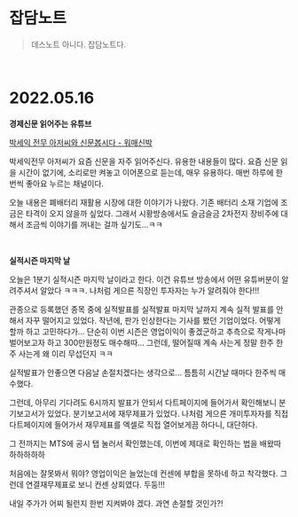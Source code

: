 # 잡담노트

> 데스노트 아니다. 잡담노트다.

<br>

# 2022.05.16

**경제신문 읽어주는 유튜브**<br>

[박세익 전무 아저씨와 신문봅시다 - 워매신박](https://www.youtube.com/watch?v=pegNl7TPNy8)<br>

박세익전무 아저씨가 요즘 신문을 자주 읽어주신다. 유용한 내용들이 많다. 요즘 신문 읽을 시간이 없기에, 소리로만 켜놓고 이어폰으로 듣는데, 매우 유용하다. 매번 하루에 한번씩 좋아요 누르는 채널이다.<br>

오늘 내용은 폐배터리 재활용 시장에 대한 이야기가 나왔다. 기존 배터리 소재 기업에 조금은 타격이 오지 않을까 싶었다. 그래서 시황방송에서도 슬금슬금 2차전지 장비주에 대해서 조금씩 이야기를 꺼내는 걸까 싶기도...ㅋㅋ<br>

<br>

**실적시즌 마지막 날**<br>

오늘은 1분기 실적시즌 마지막 날이라고 한다. 이건 유튜브 방송에서 어떤 유튜버분이 알려주셔서 알았다 ㅋㅋㅋ. 나처럼 게으른 직장인 투자자는 누가 알려줘야 한다!!!<br>

관종으로 등록했던 종목 중에 실적발표를 실적발표 마지막 날까지 계속 실적 발표를 안해서 자꾸 떨어지고 있었다. 작년에, 판가 인상한다는 기사를 봤던 기업이었다. 어떻게 할까 하고 고민하다가... 단순히 이번 시즌은 영업이익이 좋겠군하고 추측으로 작게나마 벌어보고자 하고 300만원정도 매수해따... 그런데, 떨어질때 계속 사는게 정말 한주 한주 사는게 왜 이리 무섭던지 ㅋㅋ<br>

실적발표가 안좋으면 다음날 손절치겠다는 생각으로... 틈틈히 시간날 때마다 한주씩 매수했다.<br>

그런데, 아무리 기다려도 6시까지 발표가 안되서 다트페이지에 들어가서 확인해보니 분기보고서가 있었다. 분기보고서에 재무제표가 있었다. 나처럼 게으른 개미투자자를 직접 다트페이지에 들어가서 재무제표를 엑셀로 직접 열어보게끔 하다니, 대단하다.<br>

그 전까지는 MTS에 공시 탭 눌러서 확인했는데, 이번에 제대로 확인하는 법을 배왔따 하하하하하<br>

처음에는 잘못봐서 뭐야? 영업이익은 늘었는데 컨센에 부합을 못하네 하고 착각했다. 그런데 연결재무제표로 보니 컨센 상회였다. 두둥!!!<br>

내일 주가가 어찌 될런지 한번 지켜봐야 겠다. 과연 손절할 것인가?! <br>

<br>


